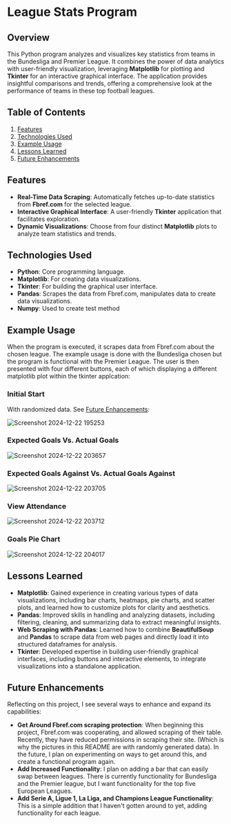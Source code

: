 # League Stats Program

## Overview

This Python program analyzes and visualizes key statistics from teams in the Bundesliga and Premier League. It combines the power of data analytics with user-friendly visualization, leveraging **Matplotlib** for plotting and **Tkinter** for an interactive graphical interface. The application provides insightful comparisons and trends, offering a comprehensive look at the performance of teams in these top football leagues.

## Table of Contents

1. [Features](#features)
2. [Technologies Used](#technologies-used)
3. [Example Usage](#example-usage)
4. [Lessons Learned](#lessons-learned)
5. [Future Enhancements](#future-enhancements)

## Features

- **Real-Time Data Scraping**: Automatically fetches up-to-date statistics from **Fbref.com** for the selected league.
- **Interactive Graphical Interface**: A user-friendly **Tkinter** application that facilitates exploration.
- **Dynamic Visualizations**: Choose from four distinct **Matplotlib** plots to analyze team statistics and trends.

## Technologies Used

- **Python**: Core programming language.
- **Matplotlib**: For creating data visualizations.
- **Tkinter**: For building the graphical user interface.
- **Pandas**: Scrapes the data from Fbref.com, manipulates data to create data visualizations. 
- **Numpy**: Used to create test method

## Example Usage

When the program is executed, it scrapes data from Fbref.com about the chosen league. The example usage is done with the Bundesliga chosen but the program is functional with the Premier League. The user is then presented with four different buttons, each of which displaying a different matplotlib plot within the tkinter applcation:

### Initial Start
With randomized data. See [Future Enhancements](#future-enhancements):

![Screenshot 2024-12-22 195253](https://github.com/user-attachments/assets/df44ac7c-b2a4-4861-abcd-1de3ed524aa1)

### Expected Goals Vs. Actual Goals

![Screenshot 2024-12-22 203657](https://github.com/user-attachments/assets/a9a56469-4120-4975-8fe5-a3bb3bd13907)

### Expected Goals Against Vs. Actual Goals Against

![Screenshot 2024-12-22 203705](https://github.com/user-attachments/assets/6308202a-d372-4d1e-bae3-ba498edcb0bf)

### View Attendance

![Screenshot 2024-12-22 203712](https://github.com/user-attachments/assets/80207c9c-063b-45d0-86ee-07a679755bb5)

### Goals Pie Chart

![Screenshot 2024-12-22 204017](https://github.com/user-attachments/assets/7714dacb-4511-4e10-a2c6-deee0ad519b7)


## Lessons Learned

- **Matplotlib**: Gained experience in creating various types of data visualizations, including bar charts, heatmaps, pie charts, and scatter plots, and learned how to customize plots for clarity and aesthetics.  
- **Pandas**: Improved skills in handling and analyzing datasets, including filtering, cleaning, and summarizing data to extract meaningful insights.  
- **Web Scraping with Pandas**: Learned how to combine **BeautifulSoup** and **Pandas** to scrape data from web pages and directly load it into structured dataframes for analysis.  
- **Tkinter**: Developed expertise in building user-friendly graphical interfaces, including buttons and interactive elements, to integrate visualizations into a standalone application.  

## Future Enhancements

Reflecting on this project, I see several ways to enhance and expand its capabilities:

- **Get Around Fbref.com scraping protection**: When beginning this project, Fbref.com was cooperating, and allowed scraping of their table. Recently, they have reduced permissions in scraping their site. (Which is why the pictures in this README are with randomly generated data). In the future, I plan on experimenting on ways to get around this, and create a functional program again. 
- **Add Increased Functionality**: I plan on adding a bar that can easily swap between leagues. There is currently functionality for Bundesliga and the Premier league, but I want functionality for the top five European Leagues.
-  **Add Serie A, Ligue 1, La Liga, and Champions League Functionality**: This is a simple addition that I haven't gotten around to yet, adding functionality for each league. 
